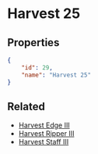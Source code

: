 # Harvest 25

<no description available>

## Properties

```json
{
    "id": 29,
    "name": "Harvest 25"
}
```

## Related

- [Harvest Edge III](../items/1156-harvest-edge-iii.md)
- [Harvest Ripper III](../items/1155-harvest-ripper-iii.md)
- [Harvest Staff III](../items/1154-harvest-staff-iii.md)

